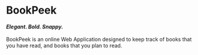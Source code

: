 # BookPeek
<i><b>Elegant. Bold. Snappy.</i></b><br><br>
BookPeek is an online Web Application designed to keep track of books that you have read, and books that you plan to read.
